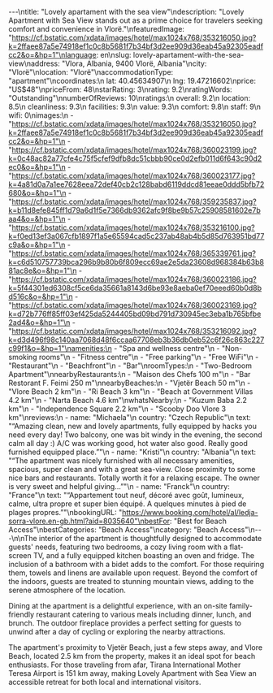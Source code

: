 ---\ntitle: "Lovely apartament with the sea view"\ndescription: "Lovely Apartment with Sea View stands out as a prime choice for travelers seeking comfort and convenience in Vlorë."\nfeaturedImage: "https://cf.bstatic.com/xdata/images/hotel/max1024x768/353216050.jpg?k=2ffaee87a5e74918ef1c0c8b5681f7b34bf3d2ee909d36eab45a92305eadfcc2&o=&hp=1"\nlanguage: en\nslug: lovely-apartament-with-the-sea-view\naddress: "Vlora, Albania, 9400 Vlorë, Albania"\ncity: "Vlorë"\nlocation: "Vlorë"\naccommodationType: "apartment"\ncoordinates:\n  lat: 40.45634907\n  lng: 19.47216602\nprice: "US$48"\npriceFrom: 48\nstarRating: 3\nrating: 9.2\nratingWords: "Outstanding"\nnumberOfReviews: 10\nratings:\n  overall: 9.2\n  location: 8.5\n  cleanliness: 9.3\n  facilities: 9.3\n  value: 9.3\n  comfort: 9.8\n  staff: 9\n  wifi: 0\nimages:\n  - "https://cf.bstatic.com/xdata/images/hotel/max1024x768/353216050.jpg?k=2ffaee87a5e74918ef1c0c8b5681f7b34bf3d2ee909d36eab45a92305eadfcc2&o=&hp=1"\n  - "https://cf.bstatic.com/xdata/images/hotel/max1024x768/360023199.jpg?k=0c48ac82a77cfe4c75f5cfef9dfb8dc51cbbb90ce0d2efb011d6f643c90d2ec0&o=&hp=1"\n  - "https://cf.bstatic.com/xdata/images/hotel/max1024x768/360023177.jpg?k=4a81d0a7a1ee7628eea72def40cb2c128babd6119ddcd81eeae0ddd5bfb72680&o=&hp=1"\n  - "https://cf.bstatic.com/xdata/images/hotel/max1024x768/359235837.jpg?k=b11d8efe845ff1d79a6d1f5e7366db9362afc9f8be9b57c25908581602e7baa4&o=&hp=1"\n  - "https://cf.bstatic.com/xdata/images/hotel/max1024x768/353216100.jpg?k=f0ed13ef3a067cfb1897f1a5e65594cad5c237ab48ab4b5d85d763951bd77c9a&o=&hp=1"\n  - "https://cf.bstatic.com/xdata/images/hotel/max1024x768/365339761.jpg?k=c6d510757739bca296b9b80b6f809ecc69ae2e5da23608d968384b63b881ac8e&o=&hp=1"\n  - "https://cf.bstatic.com/xdata/images/hotel/max1024x768/360023186.jpg?k=5f44301ed6308cf5ce6da35661a8143d6be93e8aeba0ef70eeed60b0d8bd516c&o=&hp=1"\n  - "https://cf.bstatic.com/xdata/images/hotel/max1024x768/360023169.jpg?k=d72b776ff85ff03ef425da5244405bd09bd791d730945ec3eba1b765bfbe2ad4&o=&hp=1"\n  - "https://cf.bstatic.com/xdata/images/hotel/max1024x768/353216092.jpg?k=d3d496f98c140aa7068d48f6ccaa67708eb3b36db0eb52c6f26c863c227c99f1&o=&hp=1"\namenities:\n  - "Spa and wellness centre"\n  - "Non-smoking rooms"\n  - "Fitness centre"\n  - "Free parking"\n  - "Free WiFi"\n  - "Restaurant"\n  - "Beachfront"\n  - "Bar"\nroomTypes:\n  - "Two-Bedroom Apartment"\nnearbyRestaurants:\n  - "Maison des Chefs 100 m"\n  - "Bar Restorant F. Feimi 250 m"\nnearbyBeaches:\n  - "Vjetër Beach 50 m"\n  - "Vlore Beach 2 km"\n  - "Ri Beach 3 km"\n  - "Beach at Government Villas 4.2 km"\n  - "Narta Beach 4.6 km"\nwhatsNearby:\n  - "Kuzum Baba 2.2 km"\n  - "Independence Square 2.2 km"\n  - "Scooby Doo Vlore 3 km"\nreviews:\n  - name: "Michaela"\n    country: "Czech Republic"\n    text: "“Amazing clean, new and lovely apartments, fully equipped by hacks you need every day! Two balcony, one was bit windy in the evening, the second calm all day :) A/C was working good, hot water also good. Really good furnished equipped place.”"\n  - name: "Kristi"\n    country: "Albania"\n    text: "“The apartment was nicely furnished with all necessary amenities, spacious, super clean and with a great sea-view. Close proximity to some nice bars and restaurants. Totally worth it for a relaxing escape. The owner is very sweet and helpful giving...”"\n  - name: "Franck"\n    country: "France"\n    text: "“Appartement tout neuf, décoré avec goût, lumineux, calme, ultra propre et super bien équipé. A quelques minutes à pied de plages propres.”"\nbookingURL: "https://www.booking.com/hotel/al/ledja-sorra-vlore.en-gb.html?aid=8035640"\nbestFor: "Best for Beach Access"\nbestCategories: "Beach Access"\ncategory: "Beach Access"\n---\n\nThe interior of the apartment is thoughtfully designed to accommodate guests' needs, featuring two bedrooms, a cozy living room with a flat-screen TV, and a fully equipped kitchen boasting an oven and fridge. The inclusion of a bathroom with a bidet adds to the comfort. For those requiring them, towels and linens are available upon request. Beyond the comfort of the indoors, guests are treated to stunning mountain views, adding to the serene atmosphere of the location.

Dining at the apartment is a delightful experience, with an on-site family-friendly restaurant catering to various meals including dinner, lunch, and brunch. The outdoor fireplace provides a perfect setting for guests to unwind after a day of cycling or exploring the nearby attractions.

The apartment's proximity to Vjetër Beach, just a few steps away, and Vlore Beach, located 2.5 km from the property, makes it an ideal spot for beach enthusiasts. For those traveling from afar, Tirana International Mother Teresa Airport is 151 km away, making Lovely Apartment with Sea View an accessible retreat for both local and international visitors.